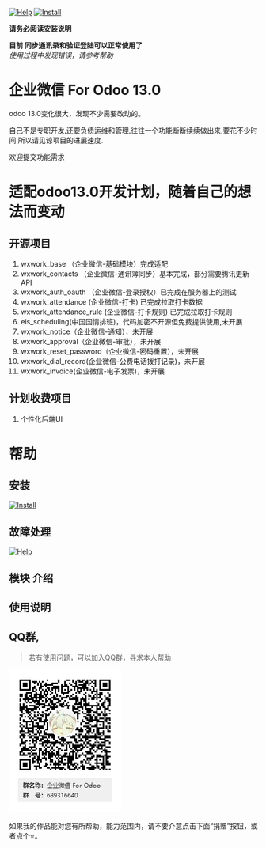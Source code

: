 [![Help](http://img.shields.io/badge/13.0-帮助-4cb648.svg?style=flat&colorA=8F8F8F)](doc/help/index.md)
[![Install](http://img.shields.io/badge/13.0-安装-875A7B.svg?style=flat&colorA=8F8F8F)](doc/install/index.md)

**请务必阅读安装说明**

**目前 同步通讯录和验证登陆可以正常使用了**  
_使用过程中发现错误，请参考帮助_

# 企业微信 For Odoo 13.0
odoo 13.0变化很大，发现不少需要改动的。

自己不是专职开发,还要负债运维和管理,往往一个功能断断续续做出来,要花不少时间.所以请见谅项目的进展速度.

欢迎提交功能需求

# 适配odoo13.0开发计划，随着自己的想法而变动
## 开源项目
1. wxwork_base （企业微信-基础模块）完成适配
2. wxwork_contacts （企业微信-通讯簿同步）基本完成，部分需要腾讯更新API     
3. wxwork_auth_oauth （企业微信-登录授权）已完成在服务器上的测试
4. wxwork_attendance (企业微信-打卡) 已完成拉取打卡数据
5. wxwork_attendance_rule (企业微信-打卡规则) 已完成拉取打卡规则
6. eis_scheduling(中国国情排班)，代码加密不开源但免费提供使用,未开展
7. wxwork_notice（企业微信-通知），未开展
8. wxwork_approval（企业微信-审批），未开展
9. wxwork_reset_password（企业微信-密码重置），未开展
10. wxwork_dial_record(企业微信-公费电话拨打记录)，未开展
11. wxwork_invoice(企业微信-电子发票)，未开展

## 计划收费项目
1. 个性化后端UI


# 帮助
## 安装
[![Install](http://img.shields.io/badge/13.0-安装-875A7B.svg?style=flat&colorA=8F8F8F)](doc/install/index.md)

## 故障处理
[![Help](http://img.shields.io/badge/13.0-帮助-4cb648.svg?style=flat&colorA=8F8F8F)](doc/help/index.md)
## 模块 介绍 

## 使用说明

## QQ群,
>若有使用问题，可以加入QQ群，寻求本人帮助

![QQ群](doc/img/QQ群二维码.png)

如果我的作品能对您有所帮助，能力范围内，请不要介意点击下面“捐赠”按钮，或者点个⭐。